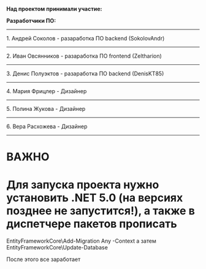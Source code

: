 **Над проектом принимали участие:**

**Разработчики ПО:**

<hr>1. Андрей Соколов - разаработка ПО backend (SokolovAndr)
<hr>2. Иван Овсянников - разаработка ПО frontend (Zeltharion)
<hr>3. Денис Полуэктов - разаработка ПО backend (DenisKT85)
<hr>4. Мария Фрицлер - Дизайнер
<hr>5. Полина Жукова - Дизайнер
<hr>6. Вера Расхожева - Дизайнер
<hr>


# ВАЖНО
# Для запуска проекта нужно установить .NET 5.0 (на версиях позднее не запустится!), а также в диспетчере пакетов прописать
EntityFrameworkCore\Add-Migration Any -Context
а затем 
EntityFrameworkCore\Update-Database

После этого все заработает
